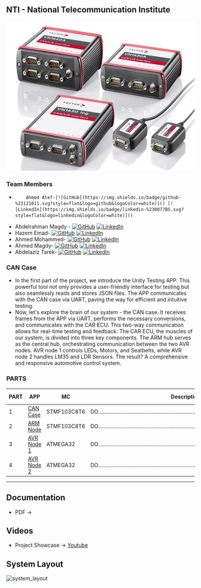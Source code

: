 ## NTI - National Telecommunication Institute


  <div align="center">
  <a href="">
    <img src="https://github.com/ahmedatef1496/NTI_GP_CAN_CASE/blob/main/pic/header.jpg" alt="Logo" width="800" height="400">
  </a>
  </div>
  

### Team Members
-         Ahmed Atef-[![GitHub](https://img.shields.io/badge/github-%23121011.svg?style=flat&logo=github&logoColor=white)]() [![LinkedIn](https://img.shields.io/badge/linkedin-%230077B5.svg?style=flat&logo=linkedin&logoColor=white)]()
- Abdelrahman Magdy - [![GitHub](https://img.shields.io/badge/github-%23121011.svg?style=flat&logo=github&logoColor=white)]() [![LinkedIn](https://img.shields.io/badge/linkedin-%230077B5.svg?style=flat&logo=linkedin&logoColor=white)]()
- Hazem Emad-         [![GitHub](https://img.shields.io/badge/github-%23121011.svg?style=flat&logo=github&logoColor=white)]() [![LinkedIn](https://img.shields.io/badge/linkedin-%230077B5.svg?style=flat&logo=linkedin&logoColor=white)]()
- Ahmed Mohammed-     [![GitHub](https://img.shields.io/badge/github-%23121011.svg?style=flat&logo=github&logoColor=white)]() [![LinkedIn](https://img.shields.io/badge/linkedin-%230077B5.svg?style=flat&logo=linkedin&logoColor=white)]()
- Ahmed Magdy-        [![GitHub](https://img.shields.io/badge/github-%23121011.svg?style=flat&logo=github&logoColor=white)]() [![LinkedIn](https://img.shields.io/badge/linkedin-%230077B5.svg?style=flat&logo=linkedin&logoColor=white)]()
- Abdelaziz Tarek-    [![GitHub](https://img.shields.io/badge/github-%23121011.svg?style=flat&logo=github&logoColor=white)]() [![LinkedIn](https://img.shields.io/badge/linkedin-%230077B5.svg?style=flat&logo=linkedin&logoColor=white)]()

  
### CAN Case

- In the first part of the project, we introduce the Unity Testing APP. This powerful tool not only provides a user-friendly interface for testing but also seamlessly reads and stores JSON files. The APP communicates with the CAN case via UART, paving the way for efficient and intuitive testing.
- Now, let's explore the brain of our system - the CAN case. It receives frames from the APP via UART, performs the necessary conversions, and communicates with the CAR ECU. This two-way communication allows for real-time testing and feedback.
The CAR ECU, the muscles of our system, is divided into three key components. The ARM hub serves as the central hub, orchestrating communication between the two AVR nodes. AVR node 1 controls LEDs, Motors, and Seatbelts, while AVR node 2 handles LM35 and LDR Sensors. The result? A comprehensive and responsive automotive control system.  


### PARTS
| PART | APP              | MC           | Description                                                                                                                         | HEX File        |  
|------|------------------|--------------|-------------------------------------------------------------------------------------------------------------------------------------|-----------------|
| 1    | [CAN Case]()     | STMF103C8T6  | DO..................................................................................................................................| [hex]()         |
| 2    | [ARM Node]()     | STMF103C8T6  | DO..................................................................................................................................| [hex]()         |
| 3    | [AVR Node 1]()   | ATMEGA32     | DO..................................................................................................................................| [hex]()         |
| 4    | [AVR Node 2]()   | ATMEGA32     | DO..................................................................................................................................| [hex]()         |

---
## Documentation
- PDF -> []()


## Videos
- Project Showcase -> [Youtube]()
 
## System Layout
![system_layout]()



